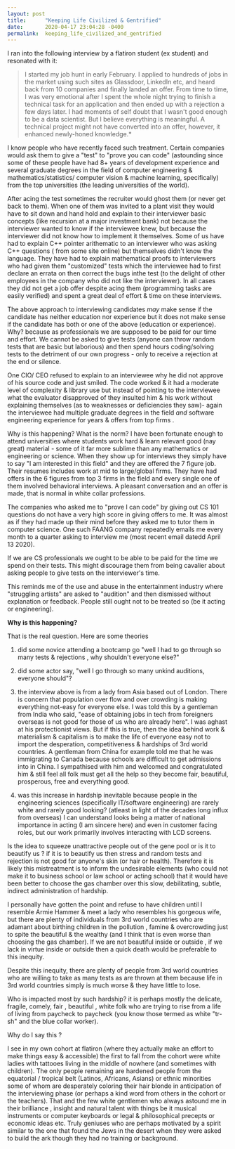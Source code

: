 ```yaml
---
layout: post
title:      "Keeping Life Civilized & Gentrified"
date:       2020-04-17 23:04:28 -0400
permalink:  keeping_life_civilized_and_gentrified
---
```



I ran into the following interview by a flatiron student (ex student) and resonated with it:

> I started my job hunt in early February. I applied to hundreds of jobs in the market using such sites as Glassdoor, LinkedIn etc, and heard back from 10 companies and finally landed an offer. From time to time, I was very emotional after I spent the whole night trying to finish a technical task for an application and then ended up with a rejection a few days later. I had moments of self doubt that I wasn't good enough to be a data scientist. But I believe everything is meaningful. A technical project might not have converted into an offer, however, it enhanced newly-honed knowledge.*
>  

I know people who have recently faced such treatment. Certain companies would ask them to give a "test" to "prove you can code" (astounding since some of these people have had 8+ years of development experience and several graduate degrees in the field of computer engineering & mathematics/statistics/ computer vision & machine learning, specifically) from the top universities (the leading universities of the world). 

After acing the test sometimes the recruiter would ghost them (or never get back to them). When one of them was invited to a plant visit they would have to sit down and hand hold and explain to their interviewer basic concepts (like recursion at a major investment bank) not because the interviewer wanted to know if the interviewee knew, but because the interviewer did not know how to implement it themselves. Some of us have had to explain C++ pointer arithematic to an interviewer who was asking  C++ questions ( from some site online) but themselves didn't know the language. They have had to explain mathematical proofs to interviewers who had given them "customized" tests which the interviewee had to first declare an errata on then correct the bugs inthe test (to the delight of other employees in the company who did not like the interviewer). In all cases they did not get a job offer despite acing them (programming tasks are easily verified) and spent a great deal of effort & time on these interviews.

The above approach to interviewing candidates *may* make sense if the candidate has neither education nor experience but it does not make sense if the candidate has both or one of the above (education or experience). Why? because as professionals we are supposed to be paid for our time and effort. We cannot be asked to give tests (anyone can throw random tests that are basic but laborious) and then spend hours coding/solving tests to the detriment of our own  progress - only to receive a rejection at the end or silence. 

One CIO/ CEO refused to explain to an interviewee why he did not approve of his source code and just smiled. The code worked &  it had a moderate level of complexity & library use but instead of pointing to the interviewee what the evaluator disapproved of they insulted him &  his work without explaining themselves (as to weaknesses or deficiencies they saw)- again the interviewee had multiple graduate degrees in the field *and* software engineering experience for years & offers from top firms . 

Why is this happening? What is the norm? I have been fortunate enough to attend universities where students work hard & learn relevant good (nay great) material - some of it far more sublime than any mathematics or engineering or science. When they show up for interviews they simply have to say "I am interested in this field" and they are offered the 7 figure job. Their resumes includes work at mid to large/global firms. They have had offers in the 6 figures from top 3 firms in the field and every single one of them involved behavioral interviews. A pleasant conversation and an offer is made, that is normal in white collar professions. 

The companies who asked me to "prove I can code" by giving out CS 101 questions do not have a very high score in giving offers to me. It was almost as if they had made up their mind before they asked me to tutor them in computer science. One such FAANG company repeatedly emails me every month to a quarter asking to interview me (most recent email datedd April 13 2020). 


If we are CS professionals we ought to be able to be paid for the time we spend on their tests. This might discourage them from being cavalier about asking people to give tests on the interviewer's time. 


This reminds me of the use and abuse in the entertainment industry where "struggling artists" are asked to "audition" and then dismissed without explanation or feedback. People still ought not to be treated so (be it acting or engineering). 

**Why is this happening?**

That is the real question. Here are some theories


1) did some novice attending a bootcamp go "well I had to go through so many tests & rejections , why shouldn't everyone else?"

2) did some actor say, "well I go through so many unkind auditions, everyone should"?

3) the interview above is from a lady from Asia based out of London. There is concern that population over flow and over crowding is making everything not-easy for everyone else. I was told this by a gentleman from India who said, "ease of obtaining jobs in tech from foreigners overseas is not good for those of us who are already here". I was aghast at his protectionist views. But if this is true, then the idea behind work & materialism & capitalism is to make the life of everyone easy not to import the desperation, competitiveness & hardships of 3rd world countries. A gentleman from China for example told me that he was immigrating to Canada because schools are difficult to get admissions into in China. I sympathised with him and welcomed and congratulated him & still feel all folk must get all the help so they become fair, beautiful, prosperous, free and everything good. 


4) was this increase in hardship inevitable because people in the engineering sciences (specifically IT/software engineering) are rarely white and rarely good looking? (atleast in light of the decades long influx from overseas) I can understand looks being a matter of national importance in acting (I am sincere here) and even in customer facing roles, but our work primarily involves interacting with LCD screens. 


Is the idea to squeeze unattractive people out of the gene pool or is it to beautify us ? if it is to beautify us then stress and random tests and rejection is not good for anyone's skin (or hair or health). Therefore it is likely this mistreatment is to inform the undesirable elements (who could not make it to business school or law school or acting school) that it would have been better to choose the gas chamber over this slow, debilitating, subtle, indirect administration of hardship. 

I personally have gotten the point and refuse to have children until I resemble Armie Hammer & meet a lady who resembles his gorgeous wife, but there are plenty of individuals from 3rd world countries who are adamant about birthing children in the pollution , famine & overcrowding just to spite the beautiful & the wealthy (and I think that is even worse than choosing the gas chamber).  If we are not beautiful inside or outside , if we lack in virtue inside or outside then a quick death would be preferable to this inequity.


Despite this inequity, there are plenty of people from 3rd world countries who are willing to take as many tests as are thrown at them because life in 3rd world countries simply is much worse & they have little to lose. 


Who is impacted most by such hardship? it is perhaps mostly the delicate, fragile, comely, fair , beautiful , white folk who are trying to rise from a life of living from paycheck to paycheck (you know those termed as white "tr-sh" and the blue collar worker). 

Why do I say this ?

I see in my own cohort at flatiron (where they actually make an effort to make things easy & accessible) the first to fall from the cohort were white ladies with tattooes living in the middle of nowhere (and sometimes with children). The only people remaining are hardened people from the equatorial / tropical belt (Latinos, Africans, Asians) or ethnic minorities some of whom are desperately coloring their hair blonde in anticipation of the interviewing phase (or perhaps a kind word from others in the cohort or the teachers). That and the few white gentlemen who always astound me in their brilliance , insight and natural talent with things be it musical instruments or computer keyboards or legal & philosophical precepts or economic ideas etc. Truly geniuses who are perhaps motivated by a spirit similar to the one that found the Jews in the desert when they were asked to build the ark though they had no training or background. 
